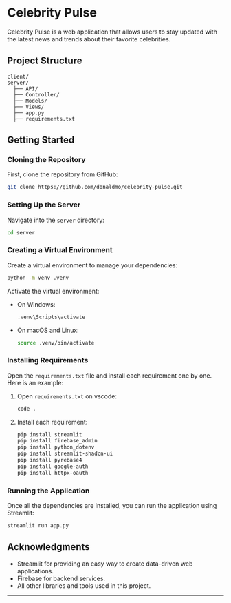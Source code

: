 

# Celebrity Pulse

Celebrity Pulse is a web application that allows users to stay updated with the latest news and trends about their favorite celebrities.

## Project Structure

```
client/
server/
  ├── API/
  ├── Controller/
  ├── Models/
  ├── Views/
  ├── app.py
  ├── requirements.txt
```

## Getting Started

### Cloning the Repository

First, clone the repository from GitHub:

```sh
git clone https://github.com/donaldmo/celebrity-pulse.git
```

### Setting Up the Server

Navigate into the `server` directory:

```sh
cd server
```

### Creating a Virtual Environment

Create a virtual environment to manage your dependencies:

```sh
python -m venv .venv
```

Activate the virtual environment:

- On Windows:
  ```sh
  .venv\Scripts\activate
  ```
- On macOS and Linux:
  ```sh
  source .venv/bin/activate
  ```

### Installing Requirements

Open the `requirements.txt` file and install each requirement one by one. Here is an example:

1. Open `requirements.txt` on vscode:
    ```sh
    code .
    ```
   
2. Install each requirement:
    ```sh
    pip install streamlit
    pip install firebase_admin
    pip install python_dotenv
    pip install streamlit-shadcn-ui
    pip install pyrebase4
    pip install google-auth
    pip install httpx-oauth
    ```

### Running the Application

Once all the dependencies are installed, you can run the application using Streamlit:

```sh
streamlit run app.py
```

## Acknowledgments

- Streamlit for providing an easy way to create data-driven web applications.
- Firebase for backend services.
- All other libraries and tools used in this project.
---

